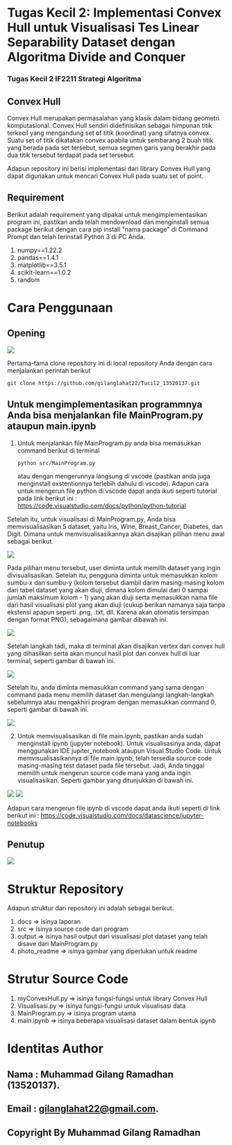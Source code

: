 # Tugas Kecil 2: Implementasi Convex Hull untuk Visualisasi Tes Linear Separability Dataset dengan Algoritma Divide and Conquer
### Tugas Kecil 2 IF2211 Strategi Algoritma

## Convex Hull
Convex Hull merupakan permasalahan yang klasik dalam bidang geometri komputasional. Convex Hull sendiri didefinisikan sebagai himpunan titik terkecil yang mengandung set of titik (koordinat) yang sifatnya convex. Suatu set of titik dikatakan convex apabila untuk sembarang 2 buah titik yang berada pada set tersebut, semua segmen garis yang berakhir pada dua titik tersebut terdapat pada set tersebut.

Adapun repository ini berisi implementasi dari library Convex Hull yang dapat digunakan untuk mencari Convex Hull pada suatu set of point.

## Requirement
Berikut adalah requirement yang dipakai untuk mengimplementasikan program ini, pastikan anda telah mendownload dan menginstall semua package berikut dengan cara pip install "nama package" di Command Prompt dan telah terinstall Python 3 di PC Anda.
1. numpy==1.22.2
2. pandas==1.4.1
3. matplotlib==3.5.1
4. scikit-learn==1.0.2
5. random

# Cara Penggunaan

## Opening
<img src="photo_readme/pembuka.jpg" />

Pertama-tama clone repository ini di local repository Anda dengan cara menjalankan perintah berikut

`git clone https://github.com/gilanglahat22/Tucil2_13520137.git`

## Untuk mengimplementasikan programmnya Anda bisa menjalankan file MainProgram.py ataupun main.ipynb
1. Untuk menjalankan file MainProgram.py anda bisa memasukkan command berikut di terminal

    ```shell
    python src/MainProgram.py
    ```
    atau dengan mengerunnya langsung di vscode (pastikan anda juga menginstall exstentionnya terlebih dahulu di vscode). 
    Adapun cara untuk mengerun file python di vscode dapat anda ikuti seperti tutorial pada link berikut ini : https://code.visualstudio.com/docs/python/python-tutorial
 
Setelah itu, untuk visualisasi di MainProgram.py, Anda bisa memvisualisasikan 5 dataset, yaitu Iris, Wine, Breast_Cancer, Diabetes, dan Digit. Dimana untuk memvisualisasikannya akan disajikan pilihan menu awal sebagai berikut.

<img src="photo_readme/MenuAwal.jpg" />

Pada pilihan menu tersebut, user diminta untuk memilih dataset yang ingin divisualisasikan. Setelah itu, pengguna diminta untuk memasukkan kolom sumbu-x dan sumbu-y (kolom tersebut diambil darim masing-masing kolom dari tabel dataset yang akan diuji, dimana kolom dimulai dari 0 sampai jumlah maksimum kolom - 1) yang akan diuji serta memasukkan nama file dari hasil visualisasi plot yang akan diuji (cukup berikan namanya saja tanpa ekstensi apapun seperti .png, .txt, dll. Karena akan otomatis tersimpan dengan format PNG), sebagaimana gambar dibawah ini.

<img src="photo_readme/menulanjutan.jpg" />

Setelah langkah tadi, maka di terminal akan disajikan vertex dari convex hull yang dihasilkan serta akan muncul hasil plot dari convex hull di luar terminal, seperti gambar di bawah ini.

<img src="photo_readme/visualisasi_data.jpg" />

Setelah itu, anda diminta memasukkan command yang sama dengan command pada menu memilih dataset dan mengulangi langkah-langkah sebelumnya atau mengakhiri program dengan memasukkan command 0, seperti gambar di bawah ini.
 
 <img src="photo_readme/commandlanjutan.jpg" />

2. Untuk memvisualisasikan di file main.ipynb, pastikan anda sudah menginstall ipynb (jupyter notebook). Untuk visualisasinya anda, dapat menggunakan IDE jupiter_notebook ataupun Visual Studio Code. Untuk memvisualisasikannya di file main.ipynb, telah tersedia source code masing-masing test dataset pada file tersebut. Jadi, Anda tinggal memilih untuk mengerun source code mana yang anda ingin visualisasikan. Seperti gambar yang ditunjukkan di bawah ini.
<img src="photo_readme/contoh_code_ipynb.jpg" />
<img src="photo_readme/contoh_output_ipynb.jpg" />

Adapun cara mengerun file ipynb di vscode dapat anda ikuti seperti di link berikut ini : https://code.visualstudio.com/docs/datascience/jupyter-notebooks

## Penutup
<img src="photo_readme/penutup.jpg" />

# Struktur Repository
Adapun struktur dari repository ini adalah sebagai berikut.
1. docs => isinya laporan
2. src => isinya source code dari program
3. output => isinya hasil output dari visualisasi plot dataset yang telah disave dari MainProgram.py
4. photo_readme => isinya gambar yang diperlukan untuk readme

# Strutur Source Code
1. myConvexHull.py => isinya fungsi-fungsi untuk library Convex Hull
2. Visualisasi.py => isinya fungsi-fungsi untuk visualisasi data
3. MainProgram.py => isinya program utama
4. main.ipynb => isinya beberapa visualisasi dataset dalam bentuk ipynb

# Identitas Author
## Nama  : Muhammad Gilang Ramadhan (13520137).
## Email : gilanglahat22@gmail.com.

## Copyright By Muhammad Gilang Ramadhan
